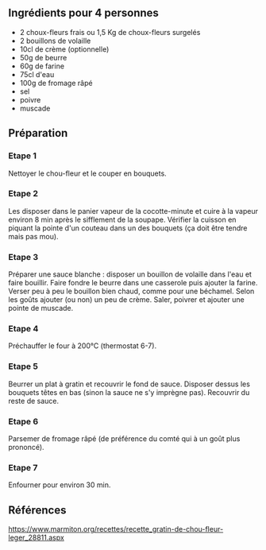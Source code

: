 ## Ingrédients pour 4 personnes

- 2 choux-fleurs frais ou 1,5 Kg de choux-fleurs surgelés
- 2 bouillons de volaille
- 10cl de crème (optionnelle)
- 50g de beurre
- 60g de farine
- 75cl d'eau
- 100g de fromage râpé
- sel
- poivre
- muscade

## Préparation

### Etape 1

Nettoyer le chou-fleur et le couper en bouquets.

### Etape 2

Les disposer dans le panier vapeur de la cocotte-minute et cuire à la vapeur environ 8 min après le sifflement de la soupape. Vérifier la cuisson en piquant la pointe d'un couteau dans un des bouquets (ça doit être tendre mais pas mou).

### Etape 3

Préparer une sauce blanche : disposer un bouillon de volaille dans l'eau et faire bouillir. Faire fondre le beurre dans une casserole puis ajouter la farine. Verser peu à peu le bouillon bien chaud, comme pour une béchamel. Selon les goûts ajouter (ou non) un peu de crème. Saler, poivrer et ajouter une pointe de muscade.

### Etape 4

Préchauffer le four à 200°C (thermostat 6-7).

### Etape 5

Beurrer un plat à gratin et recouvrir le fond de sauce. Disposer dessus les bouquets têtes en bas (sinon la sauce ne s'y imprègne pas). Recouvrir du reste de sauce.

### Etape 6

Parsemer de fromage râpé (de préférence du comté qui à un goût plus prononcé).

### Etape 7

Enfourner pour environ 30 min.

## Références

https://www.marmiton.org/recettes/recette_gratin-de-chou-fleur-leger_28811.aspx
